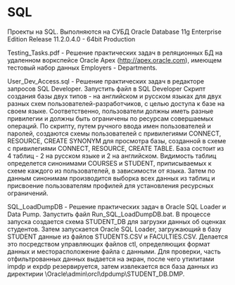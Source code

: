 # SQL

Проекты на SQL. Выполняются на СУБД Oracle Database 11g Enterprise Edition Release 11.2.0.4.0 - 64bit Production

Testing_Tasks.pdf - Решение практических задач в реляционных БД на удаленном воркспейсе Oracle Apex (http://apex.oracle.com), имеющем тестовый набор данных Employers - Departments. 

User_Dev_Access.sql - Решение практических задач в редакторе запросов SQL Developer. Запустить файл в SQL Developer
Скрипт создания базы двух типов - на английском и русском языках для двух разных схем пользователей-разработчиков, с целью доступа к базе на своем языке. Соответственно, пользователи должны иметь разные привилегии и должны быть ограничены по ресурсам совершаемых операций.
По скрипту, путем ручного ввода имен пользователей и паролей, создаются схемы пользователей с привилегиями CONNECT, RESOURCE, CREATE SYNONYM для просмотра базы, созданной в схеме с привилегиями CONNECT, RESOURCE, CREATE TABLE. База состоит из 4 таблиц - 2 на русском языке и 2 на английском. Видимость таблиц определется синонимами COURSES и STUDENT, приписываемых к схеме каждого из пользователей, в зависимости от языка. Затем по данным синонимам производится выборка всех данных из таблиц и присвоение пользователям профилей для установления ресурсных ограничений.

SQL_LoadDumpDB - Решение практических задач в Oracle SQL Loader и Data Pump. Запустить файл Run_SQL_LoadDumpDB.bat.
В процессе запуска создается схема STUDENT_DB для загрузки данных об оценках студентов. Затем запускается Oracle SQL Loader, загружающий в базу STUDENT данные из файлов STUDENTS.CSV и FACULTIES.CSV. Делается это посредством управляющих файлов ctl, определяющих формат данных и месторасположение файла с данными. Для проверки, часть отфильтрованных данных выдается на экран, после чего утилитами impdp и expdp резервируется, затем извлекается вся база данных из директирии \Oracle\admin\orcl\dpdump\STUDENT_DB.DMP.